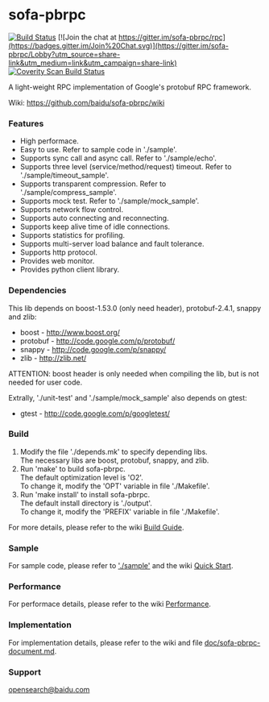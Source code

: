sofa-pbrpc
==========
[![Build Status](https://travis-ci.org/baidu/sofa-pbrpc.svg)](https://travis-ci.org/baidu/sofa-pbrpc)
[![Join the chat at https://gitter.im/sofa-pbrpc/rpc](https://badges.gitter.im/Join%20Chat.svg)](https://gitter.im/sofa-pbrpc/Lobby?utm_source=share-link&utm_medium=link&utm_campaign=share-link)
[![Coverity Scan Build Status](https://scan.coverity.com/projects/10957/badge.svg)](https://scan.coverity.com/projects/baidu-sofa-pbrpc)

A light-weight RPC implementation of Google's protobuf RPC framework.

Wiki: https://github.com/baidu/sofa-pbrpc/wiki

### Features
* High performace.
* Easy to use. Refer to sample code in './sample'.
* Supports sync call and async call. Refer to './sample/echo'.
* Supports three level (service/method/request) timeout. Refer to './sample/timeout_sample'.
* Supports transparent compression. Refer to './sample/compress_sample'.
* Supports mock test. Refer to './sample/mock_sample'.
* Supports network flow control.
* Supports auto connecting and reconnecting.
* Supports keep alive time of idle connections.
* Supports statistics for profiling.
* Supports multi-server load balance and fault tolerance.
* Supports http protocol.
* Provides web monitor.
* Provides python client library.

### Dependencies
This lib depends on boost-1.53.0 (only need header), protobuf-2.4.1, snappy and zlib:
* boost - http://www.boost.org/
* protobuf - http://code.google.com/p/protobuf/
* snappy - http://code.google.com/p/snappy/
* zlib - http://zlib.net/

ATTENTION: boost header is only needed when compiling the lib, but is not needed for user code.

Extrally, './unit-test' and './sample/mock_sample' also depends on gtest:
* gtest - http://code.google.com/p/googletest/

### Build
1. Modify the file './depends.mk' to specify depending libs.<br>
  The necessary libs are boost, protobuf, snappy, and zlib.
2. Run 'make' to build sofa-pbrpc.<br>
  The default optimization level is 'O2'.<br>
  To change it, modify the 'OPT' variable in file './Makefile'.
3. Run 'make install' to install sofa-pbrpc.<br>
  The default install directory is './output'.<br>
  To change it, modify the 'PREFIX' variable in file './Makefile'.

For more details, please refer to the wiki [Build Guide](https://github.com/baidu/sofa-pbrpc/wiki/%E6%9E%84%E5%BB%BA%E6%8C%87%E5%BC%95).

### Sample
For sample code, please refer to ['./sample'](https://github.com/baidu/sofa-pbrpc/tree/master/sample) and the wiki [Quick Start](https://github.com/baidu/sofa-pbrpc/wiki/%E5%BF%AB%E9%80%9F%E4%BD%BF%E7%94%A8).

### Performance
For performace details, please refer to the wiki [Performance](https://github.com/baidu/sofa-pbrpc/wiki/%E6%80%A7%E8%83%BD).

### Implementation
For implementation details, please refer to the wiki and file [doc/sofa-pbrpc-document.md](doc/sofa-pbrpc-document.md).

### Support
opensearch@baidu.com
